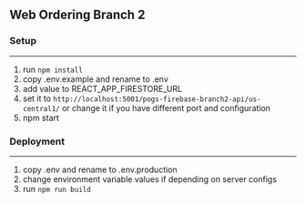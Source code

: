 ## Web Ordering Branch 2

### Setup
-------------------------
1. run ```npm install```
2. copy .env.example and rename to .env
3. add value to REACT_APP_FIRESTORE_URL
4. set it to ```http://localhost:5001/pogs-firebase-branch2-api/us-central1/``` or change it if you have different port and configuration
5. npm start

### Deployment
__________________________
1. copy .env and rename to .env.production
2. change environment variable values if depending on server configs
3. run ```npm run build```
